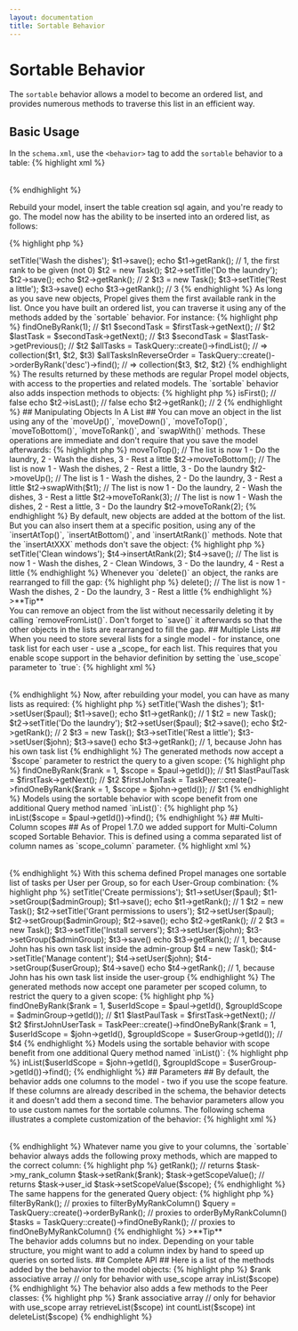 ```yaml
---
layout: documentation
title: Sortable Behavior
---
```


# Sortable Behavior #

The `sortable` behavior allows a model to become an ordered list, and provides numerous methods to traverse this list in an efficient way.

## Basic Usage ##

In the `schema.xml`, use the `<behavior>` tag to add the `sortable` behavior to a table:
{% highlight xml %}
<table name="task">
  <column name="id" required="true" primaryKey="true" autoIncrement="true" type="INTEGER" />
  <column name="title" type="VARCHAR" required="true" primaryString="true" />
  <behavior name="sortable" />
</table>
{% endhighlight %}

Rebuild your model, insert the table creation sql again, and you're ready to go. The model now has the ability to be inserted into an ordered list, as follows:

{% highlight php %}
<?php
$t1 = new Task();
$t1->setTitle('Wash the dishes');
$t1->save();
echo $t1->getRank(); // 1, the first rank to be given (not 0)
$t2 = new Task();
$t2->setTitle('Do the laundry');
$t2->save();
echo $t2->getRank(); // 2
$t3 = new Task();
$t3->setTitle('Rest a little');
$t3->save()
echo $t3->getRank(); // 3
{% endhighlight %}

As long as you save new objects, Propel gives them the first available rank in the list.

Once you have built an ordered list, you can traverse it using any of the methods added by the `sortable` behavior. For instance:

{% highlight php %}
<?php
$firstTask = TaskQuery::create()->findOneByRank(1); // $t1
$secondTask = $firstTask->getNext();      // $t2
$lastTask = $secondTask->getNext();       // $t3
$secondTask = $lastTask->getPrevious();   // $t2

$allTasks = TaskQuery::create()->findList();
// => collection($t1, $t2, $t3)
$allTasksInReverseOrder = TaskQuery::create()->orderByRank('desc')->find();
// => collection($t3, $t2, $t2)
{% endhighlight %}

The results returned by these methods are regular Propel model objects, with access to the properties and related models. The `sortable` behavior also adds inspection methods to objects:

{% highlight php %}
<?php
echo $t2->isFirst();      // false
echo $t2->isLast();       // false
echo $t2->getRank();      // 2
{% endhighlight %}

## Manipulating Objects In A List ##

You can move an object in the list using any of the `moveUp()`, `moveDown()`, `moveToTop()`, `moveToBottom()`, `moveToRank()`, and `swapWith()` methods. These operations are immediate and don't require that you save the model afterwards:

{% highlight php %}
<?php
// The list is 1 - Wash the dishes, 2 - Do the laundry, 3 - Rest a little
$t2->moveToTop();
// The list is now 1 - Do the laundry, 2 - Wash the dishes, 3 - Rest a little
$t2->moveToBottom();
// The list is now 1 - Wash the dishes, 2 - Rest a little, 3 - Do the laundry
$t2->moveUp();
// The list is 1 - Wash the dishes, 2 - Do the laundry, 3 - Rest a little
$t2->swapWith($t1);
// The list is now 1 - Do the laundry, 2 -  Wash the dishes, 3 - Rest a little
$t2->moveToRank(3);
// The list is now 1 - Wash the dishes, 2 - Rest a little, 3 - Do the laundry
$t2->moveToRank(2);
{% endhighlight %}

By default, new objects are added at the bottom of the list. But you can also insert them at a specific position, using any of the `insertAtTop()`, `insertAtBottom()`, and `insertAtRank()` methods. Note that the `insertAtXXX` methods don't save the object:

{% highlight php %}
<?php
// The list is 1 - Wash the dishes, 2 - Do the laundry, 3 - Rest a little
$t4 = new Task();
$t4->setTitle('Clean windows');
$t4->insertAtRank(2);
$t4->save();
// The list is now  1 - Wash the dishes, 2 - Clean Windows, 3 - Do the laundry, 4 - Rest a little
{% endhighlight %}

Whenever you `delete()` an object, the ranks are rearranged to fill the gap:

{% highlight php %}
<?php
$t4->delete();
// The list is now 1 - Wash the dishes, 2 - Do the laundry, 3 - Rest a little
{% endhighlight %}

>**Tip**<br />You can remove an object from the list without necessarily deleting it by calling `removeFromList()`. Don't forget to `save()` it afterwards so that the other objects in the lists are rearranged to fill the gap.

## Multiple Lists ##

When you need to store several lists for a single model - for instance, one task list for each user - use a _scope_ for each list. This requires that you enable scope support in the behavior definition by setting the `use_scope` parameter to `true`:

{% highlight xml %}
<table name="task">
  <column name="id" required="true" primaryKey="true" autoIncrement="true" type="INTEGER" />
  <column name="title" type="VARCHAR" required="true" primaryString="true" />
  <column name="user_id" required="true" type="INTEGER" />
  <foreign-key foreignTable="user" onDelete="cascade">
    <reference local="user_id" foreign="id" />
  </foreign-key>
  <behavior name="sortable">
    <parameter name="use_scope" value="true" />
    <parameter name="scope_column" value="user_id" />
  </behavior>
</table>
{% endhighlight %}

Now, after rebuilding your model, you can have as many lists as required:

{% highlight php %}
<?php
// test users
$paul = new User();
$john = new User();
// now onto the tasks
$t1 = new Task();
$t1->setTitle('Wash the dishes');
$t1->setUser($paul);
$t1->save();
echo $t1->getRank(); // 1
$t2 = new Task();
$t2->setTitle('Do the laundry');
$t2->setUser($paul);
$t2->save();
echo $t2->getRank(); // 2
$t3 = new Task();
$t3->setTitle('Rest a little');
$t3->setUser($john);
$t3->save()
echo $t3->getRank(); // 1, because John has his own task list
{% endhighlight %}

The generated methods now accept a `$scope` parameter to restrict the query to a given scope:

{% highlight php %}
<?php
$firstPaulTask = TaskQuery::create()->findOneByRank($rank = 1, $scope = $paul->getId()); // $t1
$lastPaulTask = $firstTask->getNext();      // $t2
$firstJohnTask = TaskPeer::create()->findOneByRank($rank = 1, $scope = $john->getId()); // $t1
{% endhighlight %}

Models using the sortable behavior with scope benefit from one additional Query method named `inList()`:

{% highlight php %}
<?php
$allPaulsTasks = TaskPeer::create()->inList($scope = $paul->getId())->find();
{% endhighlight %}

## Multi-Column scopes ##

As of Propel 1.7.0 we added support for Multi-Column scoped Sortable Behavior. This is defined using a comma separated list of column names as `scope_column` parameter. 

{% highlight xml %}
<table name="task">
  <column name="id" required="true" primaryKey="true" autoIncrement="true" type="INTEGER" />
  <column name="title" type="VARCHAR" required="true" primaryString="true" />
  <column name="user_id" required="true" type="INTEGER" />
  <column name="group_id" required="true" type="INTEGER" />
  <foreign-key foreignTable="user" onDelete="cascade">
    <reference local="user_id" foreign="id" />
  </foreign-key>
  <behavior name="sortable">
    <parameter name="use_scope" value="true" />
    <parameter name="scope_column" value="user_id, group_id" />
  </behavior>
</table>
{% endhighlight %}

With this schema defined Propel manages one sortable list of tasks per User per Group, so for each User-Group combination:

{% highlight php %}
<?php
// test groups
$adminGroup = new Group();
$userGroup = new Group();
// test users
$paul = new User();
$john = new User();

// now onto the tasks
$t1 = new Task();
$t1->setTitle('Create permissions');
$t1->setUser($paul);
$t1->setGroup($adminGroup);
$t1->save();
echo $t1->getRank(); // 1

$t2 = new Task();
$t2->setTitle('Grant permissions to users');
$t2->setUser($paul);
$t2->setGroup($adminGroup);
$t2->save();
echo $t2->getRank(); // 2

$t3 = new Task();
$t3->setTitle('Install servers');
$t3->setUser($john);
$t3->setGroup($adminGroup);
$t3->save()
echo $t3->getRank(); // 1, because John has his own task list inside the admin-group

$t4 = new Task();
$t4->setTitle('Manage content');
$t4->setUser($john);
$t4->setGroup($userGroup);
$t4->save()
echo $t4->getRank(); // 1, because John has his own task list inside the user-group

{% endhighlight %}

The generated methods now accept one parameter per scoped column, to restrict the query to a given scope:

{% highlight php %}
<?php
$firstPaulAdminTask = TaskQuery::create()->findOneByRank($rank = 1, $userIdScope = $paul->getId(), $groupIdScope = $adminGroup->getId()); // $t1
$lastPaulTask = $firstTask->getNext();      // $t2
$firstJohnUserTask = TaskPeer::create()->findOneByRank($rank = 1, $userIdScope = $john->getId(), $groupIdScope = $userGroup->getId()); // $t4
{% endhighlight %}

Models using the sortable behavior with scope benefit from one additional Query method named `inList()`:

{% highlight php %}
<?php
$allJohnsUserTasks = TaskPeer::create()->inList($userIdScope = $john->getId(), $groupIdScope = $userGroup->getId())->find();
{% endhighlight %}

## Parameters ##

By default, the behavior adds one columns to the model - two if you use the scope feature. If these columns are already described in the schema, the behavior detects it and doesn't add them a second time. The behavior parameters allow you to use custom names for the sortable columns. The following schema illustrates a complete customization of the behavior:

{% highlight xml %}
<table name="task">
  <column name="id" required="true" primaryKey="true" autoIncrement="true" type="INTEGER" />
  <column name="title" type="VARCHAR" required="true" primaryString="true" />
  <column name="my_rank_column" required="true" type="INTEGER" />
  <column name="user_id" required="true" type="INTEGER" />
  <foreign-key foreignTable="user" onDelete="cascade">
    <reference local="user_id" foreign="id" />
  </foreign-key>
  <behavior name="sortable">
    <parameter name="rank_column" value="my_rank_column" />
    <parameter name="use_scope" value="true" />
    <parameter name="scope_column" value="user_id" />
  </behavior>
</table>
{% endhighlight %}

Whatever name you give to your columns, the `sortable` behavior always adds the following proxy methods, which are mapped to the correct column:

{% highlight php %}
<?php
$task->getRank();         // returns $task->my_rank_column
$task->setRank($rank);
$task->getScopeValue();   // returns $task->user_id
$task->setScopeValue($scope);
{% endhighlight %}

The same happens for the generated Query object:

{% highlight php %}
<?php
$query = TaskQuery::create()->filterByRank();  // proxies to filterByMyRankColumn()
$query = TaskQuery::create()->orderByRank();   // proxies to orderByMyRankColumn()
$tasks = TaskQuery::create()->findOneByRank(); // proxies to findOneByMyRankColumn()
{% endhighlight %}

>**Tip**<br />The behavior adds columns but no index. Depending on your table structure, you might want to add a column index by hand to speed up queries on sorted lists.

## Complete API ##

Here is a list of the methods added by the behavior to the model objects:

{% highlight php %}
<?php
// storage columns accessors
int     getRank()
$object setRank(int $rank)
// only for behavior with use_scope
int     getScopeValue()
$object setScopeValue(int $scope)

// inspection methods
bool    isFirst()
bool    isLast()

// list traversal methods
$object getNext()
$object getPrevious()

// methods to insert an object in the list (require calling save() afterwards)
$object insertAtRank($rank)
$object insertAtBottom()
$object insertAtTop()

// methods to move an object in the list (immediate, no need to save() afterwards)
$object moveToRank($rank)
$object moveUp()
$object moveDown()
$object moveToTop()
$object moveToBottom()
$object swapWith($object)

// method to remove an object from the list (requires calling save() afterwards)
$object removeFromList()
{% endhighlight %}

Here is a list of the methods added by the behavior to the query objects:

{% highlight php %}
<?php
query   filterByRank($order, $scope = null)
query   orderByRank($order, $scope = null)
$object findOneByRank($rank, $scope = null)
coll    findList($scope = null)
int     getMaxRank($scope = null)
bool    reorder($newOrder) // $newOrder is a $id => $rank associative array
// only for behavior with use_scope
array   inList($scope)
{% endhighlight %}

The behavior also adds a few methods to the Peer classes:

{% highlight php %}
<?php
int     getMaxRank($scope = null)
$object retrieveByRank($rank, $scope = null)
array   doSelectOrderByRank($order, $scope = null)
bool    reorder($newOrder) // $newOrder is a $id => $rank associative array
// only for behavior with use_scope
array   retrieveList($scope)
int     countList($scope)
int     deleteList($scope)
{% endhighlight %}
